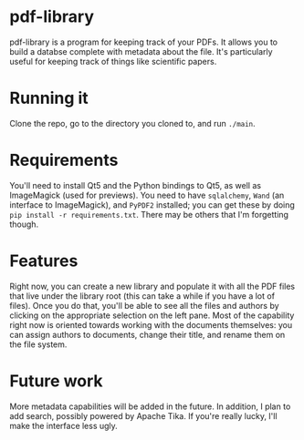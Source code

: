 # pdf-library

pdf-library is a program for keeping track of your PDFs. It allows you to build a databse complete with metadata about the file. It's particularly useful for keeping track of things like scientific papers.

# Running it

Clone the repo, go to the directory you cloned to, and run `./main`.

# Requirements

You'll need to install Qt5 and the Python bindings to Qt5, as well as ImageMagick (used for previews). You need to have `sqlalchemy`, `Wand` (an interface to ImageMagick), and `PyPDF2` installed; you can get these by doing `pip install -r requirements.txt`. There may be others that I'm forgetting though.

# Features

Right now, you can create a new library and populate it with all the PDF files that live under the library root (this can take a while if you have a lot of files). Once you do that, you'll be able to see all the files and authors by clicking on the appropriate selection on the left pane. Most of the capability right now is oriented towards working with the documents themselves: you can assign authors to documents, change their title, and rename them on the file system.

# Future work

More metadata capabilities will be added in the future. In addition, I plan to add search, possibly powered by Apache Tika. If you're really lucky, I'll make the interface less ugly.

